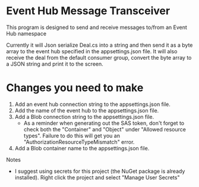 # Event Hub Message Transceiver
This program is designed to send and receive messages to/from an Event Hub namespace

Currently it will Json serialize Deal.cs into a string and then send it as a byte array to the event hub specified in the appsettings.json file.
It will also receive the deal from the default consumer group, convert the byte array to a JSON string and print it to the screen.

# Changes you need to make
1. Add an event hub connection string to the appsettings.json file.
1. Add the name of the event hub to the appsettings.json file.
1. Add a Blob connection string to the appsettings.json file.
   - As a reminder when generating out the SAS token, don't forget to check both the "Container" and "Object" under "Allowed resource types".  Failure to do this will get you an "AuthorizationResourceTypeMismatch" error.
1. Add a Blob container name to the appsettings.json file.

Notes
- I suggest using secrets for this project (the NuGet package is already installed).  Right click the project and select "Manage User Secrets"
